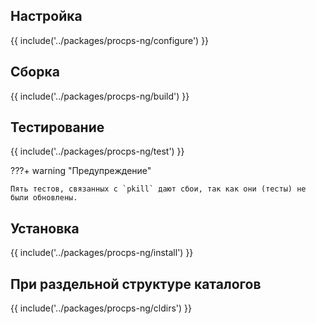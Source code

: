 <pkg :name="'procps-ng'" instsize showsbu2></pkg>

## Настройка

{{ include('../packages/procps-ng/configure') }}

## Сборка

{{ include('../packages/procps-ng/build') }}

## Тестирование

{{ include('../packages/procps-ng/test') }}

???+ warning "Предупреждение"

    Пять тестов, связанных с `pkill` дают сбои, так как они (тесты) не были обновлены.

## Установка

{{ include('../packages/procps-ng/install') }}

## При раздельной структуре каталогов

{{ include('../packages/procps-ng/cldirs') }}


